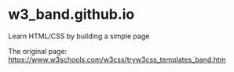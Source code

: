 # w3_band.github.io

Learn HTML/CSS by building a simple page

The original page: https://www.w3schools.com/w3css/tryw3css_templates_band.htm

